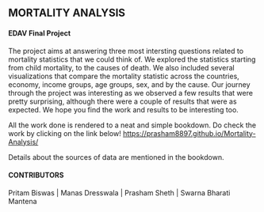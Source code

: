 ## MORTALITY ANALYSIS 
#### EDAV Final Project

The project aims at answering three most intersting questions related to mortality statistics that we could think of. We explored the statistics starting from child mortality, to the causes of death. We also included several visualizations that compare the mortality statistic across the countries, economy, income groups, age groups, sex, and by the cause. 
Our journey through the project was interesting as we observed a few results that were pretty surprising, although there were a couple of results that were as expected. We hope you find the work and results to be interesting too. 

All the work done is rendered to a neat and simple bookdown. Do check the work by clicking on the link below!
https://prasham8897.github.io/Mortality-Analysis/


Details about the sources of data are mentioned in the bookdown. 

#### CONTRIBUTORS
Pritam Biswas | Manas Dresswala | Prasham Sheth | Swarna Bharati Mantena
